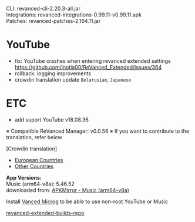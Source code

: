 CLI: revanced-cli-2.20.3-all.jar  
Integrations: revanced-integrations-0.99.11-v0.99.11.apk  
Patches: revanced-patches-2.164.11.jar  

YouTube
==
- fix: YouTube crashes when entering revanced extended settings https://github.com/inotia00/ReVanced_Extended/issues/364
- rollback: logging improvements
- crowdin translation update
`Belarusian`, `Japanese`

ETC
==
- add suport YouTube v18.08.36

※ Compatible ReVanced Manager: v0.0.56
※ If you want to contribute to the translation, refer below

[Crowdin translation]
- [European Countries](https://crowdin.com/project/revancedextendedeu)
- [Other Countries](https://crowdin.com/project/revancedextended)
  
**App Versions:**  
Music (arm64-v8a): 5.46.52  
downloaded from: [APKMirror - Music (arm64-v8a)](https://www.apkmirror.com/apk/google-inc/youtube-music/youtube-music-5-46-52-release/youtube-music-5-46-52-2-android-apk-download/)  

Install [Vanced Microg](https://github.com/inotia00/VancedMicroG/releases) to be able to use non-root YouTube or Music  

[revanced-extended-builds-repo](https://github.com/E85Addict/revanced-extended-builds)  
